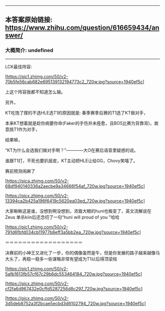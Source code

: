----------------------------------------
## 本答案原始链接: https://www.zhihu.com/question/616659434/answer/
### 大概简介: undefined
----------------------------------------
LCK最佳阵容:

[https://pic1.zhimg.com/50/v2-70b5fe56cab682e695139132194773c2_720w.jpg?source=1940ef5c]

上这个阵容我都不知道怎么输。

另外，

KT吃饱了撑的不选HLE选T1的原因就是: 春季赛季后赛的T1选了KT做对手，

本来KT想着就是趁你病要你命(Faker的手伤并未痊愈，且BO5比赛为背靠背)，故意挑T1作为对手，

结果嘛，

“KT为什么会选我们做对手啊？”————大O在赛后语音里疑惑的说。

谁跟T1打，不死也要扒层皮，KT主动把HLE让给GG，Chovy笑嘻了。

赛前预测闹麻了

[https://pica.zhimg.com/50/v2-68df940140336a2aecbe9a34666f54af_720w.jpg?source=1940ef5c]




[https://picx.zhimg.com/50/v2-13394ca2b425a196f6419c5620ea03ed_720w.jpg?source=1940ef5c]

大家瞅瞅这是谁，没想到啊没想到，浓眉大眼的huni也叛变了，英文流解说在Zeus 单杀kiin后还念叨了一句“huni will proud of you ”哈哈

[https://pic1.zhimg.com/50/v2-791d6fbfd034cb11977b8eff3a5bb2ea_720w.jpg?source=1940ef5c]

＝＝＝＝＝＝＝＝＝＝＝＝＝＝＝＝＝＝

决赛前的小神王又进化了一步，你的偶像虽然是牛，但是你发展的路子越来越像马大头了，再稳一稳多一些谋略非常有望成为T1以后得顶梁柱

[https://pic1.zhimg.com/50/v2-5afb1613fb57cf67c29b6dc553464184_720w.jpg?source=1940ef5c]




[https://picx.zhimg.com/50/v2-cf2fa6d967432e0cffd5287256d8c297_720w.jpg?source=1940ef5c]




[https://picx.zhimg.com/50/v2-3d5deb8752a3f2bcae5ecbd3d6102794_720w.jpg?source=1940ef5c]

